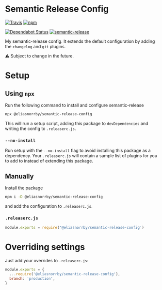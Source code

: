 # Semantic Release Config

[![Travis](https://img.shields.io/travis/com/eliasnorrby/semantic-release-config?style=for-the-badge)](https://travis-ci.com/eliasnorrby/semantic-release-config)
[![npm](https://img.shields.io/npm/v/@eliasnorrby/semantic-release-config?style=for-the-badge)](https://www.npmjs.com/package/@eliasnorrby/semantic-release-config)

[![Dependabot Status](https://api.dependabot.com/badges/status?host=github&repo=eliasnorrby/semantic-release-config)](https://dependabot.com)
[![semantic-release](https://img.shields.io/badge/%20%20%F0%9F%93%A6%F0%9F%9A%80-semantic--release-e10079.svg)](https://github.com/semantic-release/semantic-release)

My semantic-release config. It extends the default configuration by adding the
`changelog` and `git` plugins.

:warning: Subject to change in the future.

# Setup

## Using `npx`

Run the following command to install and configure semantic-release

```sh
npx @eliasnorrby/semantic-release-config
```

This will run a setup script, adding this package to `devDependencies` and
writing the config to `.releaserc.js`.

### `--no-install`

Run setup with the `--no-install` flag to avoid installing this package as a
dependency. Your `.releaserc.js` will contain a sample list of plugins for you
to add to instead of extending this package.

## Manually

Install the package

```sh
npm i -D @eliasnorrby/semantic-release-config
```

and add the configuration to `.releaserc.js`.

### `.releaserc.js`

```js
module.exports = require('@eliasnorrby/semantic-release-config')
```

# Overriding settings

Just add your overrides to `.releaserc.js`:

```js
module.exports = {
  ...require('@eliasnorrby/semantic-release-config'),
  branch: 'production',
}
```
